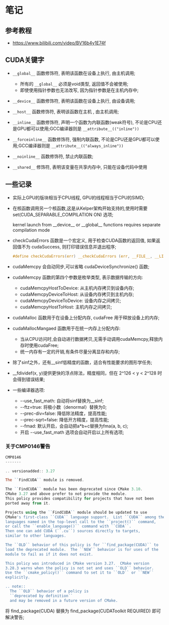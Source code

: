 # 笔记

## 参考教程
- https://www.bilibili.com/video/BV16b4y1E74f 


## CUDA关键字
- `__global__` 函数修饰符, 表明该函数在设备上执行, 由主机调用;
  - 所有的 `__global__` 必须是void类型, 返回值不会被使用;
  - 即使使用指针参数也无法改写, 因为指针参数是在主机内存中;
- `__device__` 函数修饰符, 表明该函数在设备上执行, 由设备调用;
- `__host__` 函数修饰符, 表明该函数在主机 , 由主机调用;

- `__inline__` 函数修饰符, 声明一个函数为内联函数(weak符号), 不论是CPU还是GPU都可以使用;GCC编译器则是 `__attribute__(("inline"))` 
- `__forceinline__` 函数修饰符, 强制内联函数, 不论是CPU还是GPU都可以使用;GCC编译器则是 `__attribute__(("always_inline"))` 
- `__noinline__` 函数修饰符, 禁止内联函数; 

- `__shared__` 修饰符, 表明该变量在共享内存中, 只能在设备代码中使用

## 一些记录

- 实际上GPU的版块相当于CPU线程, GPU的线程相当于CPU的SIMD;
 
- 在核函数调用另一个核函数,这是从Kelper架构开始支持的,使用时需要 set(CUDA_SEPARABLE_COMPILATION ON) 选项;
  <p>kernel launch from __device__ or __global__ functions requires separate compilation mode</p>

- checkCudaErrors 函数是一个宏定义, 用于检查CUDA函数的返回值, 如果返回值不为 cudaSuccess, 则打印错误信息并退出程序;
  ```c
  #define checkCudaErrors(err) __checkCudaErrors (err, __FILE__, __LINE__)
  ```

- cudaMemcpy 会自动同步,可以省略 cudaDeviceSynchronize() 函数;

- cudaMemcpy 函数的第四个参数是枚举类型, 表示数据传输的方向:
  - cudaMemcpyHostToDevice: 从主机内存拷贝到设备内存;
  - cudaMemcpyDeviceToHost: 从设备内存拷贝到主机内存;
  - cudaMemcpyDeviceToDevice: 设备内存之间拷贝;
  - cudaMemcpyHostToHost: 主机内存之间拷贝;

- cudaMalloc 函数用于在设备上分配内存, cudaFree 用于释放设备上的内存;

- cudaMallocMangaed 函数用于在统一内存上分配内存:
  - 当从CPU访问时,会自动进行数据拷贝,无需手动调用cudaMemcpy,释放内存时使用cudaFree;
  - 统一内存有一定的开销,有条件尽量分离显存和内存;

- 除了sinf之外，还有__sinf低精度的函数，适合有性能要求的图形学任务;
- __fdividef(x, y)提供更快的浮点除法，精度相同，但在 2^126 < y < 2^128 时会得到错误结果;

- 一些编译器选项:
  - --use_fast_math: 自动将sinf替换为__sinf; 
  - --ftz=true: 将极小数（denormal）替换为0;
  - --prec-div=false: 降低除法精度，提高性能;
  - --prec-sqrt=false: 降低开方精度，提高性能;
  - --fmad: 默认开启，会自动把a*b+c替换为fma(a, b, c);
  - 开启 --use_fast_math 选项会自动开启以上所有选项;

### 关于CMP0146警告
```powershell
CMP0146
-------

.. versionadded:: 3.27

The ``FindCUDA`` module is removed.

The ``FindCUDA`` module has been deprecated since CMake 3.10.
CMake 3.27 and above prefer to not provide the module.
This policy provides compatibility for projects that have not been
ported away from it.

Projects using the ``FindCUDA`` module should be updated to use
CMake's first-class ``CUDA`` language support.  List ``CUDA`` among the
languages named in the top-level call to the ``project()`` command,
or call the ``enable_language()`` command with ``CUDA``.
Then one can add CUDA (``.cu``) sources directly to targets,
similar to other languages.

The ``OLD`` behavior of this policy is for ``find_package(CUDA)`` to
load the deprecated module.  The ``NEW`` behavior is for uses of the
module to fail as if it does not exist.

This policy was introduced in CMake version 3.27.  CMake version
3.28.3 warns when the policy is not set and uses ``OLD`` behavior.
Use the ``cmake_policy()`` command to set it to ``OLD`` or ``NEW``
explicitly.

.. note::
  The ``OLD`` behavior of a policy is
  ``deprecated by definition``
  and may be removed in a future version of CMake.
```
将 find_package(CUDA) 替换为 find_package(CUDAToolkit REQUIRED) 即可解决警告;